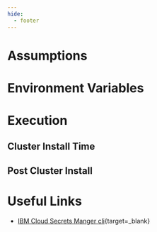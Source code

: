 ```yaml
---
hide:
  - footer
---
```

<script>
  document.title = "IBM Cloud Secrets Manager";
</script>


# Assumptions

# Environment Variables

# Execution

## Cluster Install Time

## Post Cluster Install


#   Useful Links
- [IBM Cloud Secrets Manger cli](https://cloud.ibm.com/docs/secrets-manager?topic=secrets-manager-cli-plugin-secrets-manager-cli){target=_blank}
